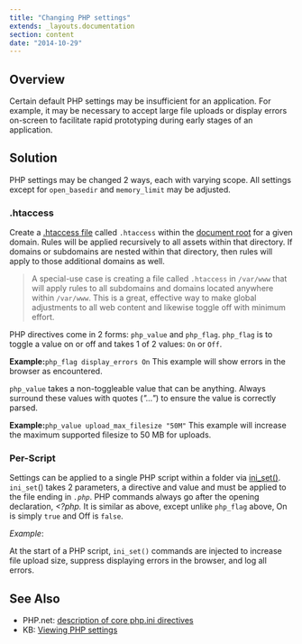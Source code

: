 ```yaml
---
title: "Changing PHP settings"
extends: _layouts.documentation
section: content
date: "2014-10-29"
---
```


## Overview

Certain default PHP settings may be insufficient for an application. For example, it may be necessary to accept large file uploads or display errors on-screen to facilitate rapid prototyping during early stages of an application.

## Solution

PHP settings may be changed 2 ways, each with varying scope. All settings except for `open_basedir` and `memory_limit` may be adjusted.

### .htaccess

Create a [.htaccess file](/docs/guides/htaccess-guide/ ".htaccess Guide") called `.htaccess` within the [document root](/docs/web-content/where-is-site-content-served-from/ "Where is Site Content Served From?") for a given domain. Rules will be applied recursively to all assets within that directory. If domains or subdomains are nested within that directory, then rules will apply to those additional domains as well.

> A special-use case is creating a file called `.htaccess` in `/var/www` that will apply rules to all subdomains and domains located anywhere within `/var/www`. This is a great, effective way to make global adjustments to all web content and likewise toggle off with minimum effort.

PHP directives come in 2 forms: `php_value` and `php_flag`. `php_flag` is to toggle a value on or off and takes 1 of 2 values: `On` or `Off`.

**Example:**`php_flag display_errors On` This example will show errors in the browser as encountered.

`php_value` takes a non-toggleable value that can be anything. Always surround these values with quotes (_"..."_) to ensure the value is correctly parsed.

**Example:**`php_value upload_max_filesize "50M"` This example will increase the maximum supported filesize to 50 MB for uploads.

### Per-Script

Settings can be applied to a single PHP script within a folder via [ini\_set()](http://php.net/ini_set). `ini_set`() takes 2 parameters, a directive and value and must be applied to the file ending in _`.php`_. PHP commands always go after the opening declaration, _<?php._ It is similar as above, except unlike `php_flag` above, On is simply `true` and Off is `false`.

_Example_:

<?php
 ini\_set('upload\_max\_filesize', '40M');
 ini\_set('error\_reporting', E\_ALL);
 ini\_set('display\_errors', false);
 // start the application
 include("loader.php");
 Loader::doStuff();
?>

At the start of a PHP script, `ini_set()` commands are injected to increase file upload size, suppress displaying errors in the browser, and log all errors.

## See Also

- PHP.net: [description of core php.ini directives](http://php.net/manual/en/ini.core.php)
- KB: [Viewing PHP settings](/docs/php/viewing-php-settings/)
